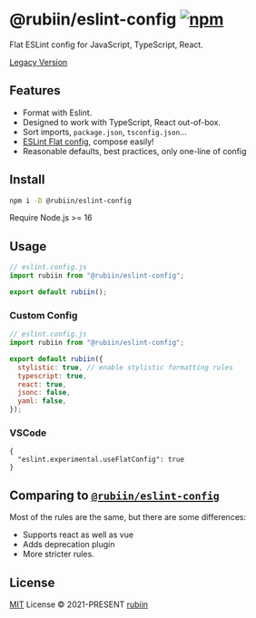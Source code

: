 # @rubiin/eslint-config [![npm](https://img.shields.io/npm/v/@rubiin/eslint-config.svg)](https://npmjs.com/package/@rubiin/eslint-config)

Flat ESLint config for JavaScript, TypeScript, React.

[Legacy Version](https://github.com/rubiin/eslint-config/tree/da354907ff785d03000b4ce74e75adc50143a592)

## Features

- Format with Eslint.
- Designed to work with TypeScript, React out-of-box.
- Sort imports, `package.json`, `tsconfig.json`...
- [ESLint Flat config](https://eslint.org/docs/latest/use/configure/configuration-files-new), compose easily!
- Reasonable defaults, best practices, only one-line of config

## Install

```bash
npm i -D @rubiin/eslint-config
```

Require Node.js >= 16

## Usage

```js
// eslint.config.js
import rubiin from "@rubiin/eslint-config";

export default rubiin();
```

### Custom Config

```js
// eslint.config.js
import rubiin from "@rubiin/eslint-config";

export default rubiin({
  stylistic: true, // enable stylistic formatting rules
  typescript: true,
  react: true,
  jsonc: false,
  yaml: false,
});
```

### VSCode

```jsonc
{
  "eslint.experimental.useFlatConfig": true
}
```

## Comparing to [`@rubiin/eslint-config`](https://github.com/rubiin/eslint-config)

Most of the rules are the same, but there are some differences:

- Supports react as well as vue
- Adds deprecation plugin
- More stricter rules.

## License

[MIT](./LICENSE) License © 2021-PRESENT [rubiin](https://github.com/rubiin)
